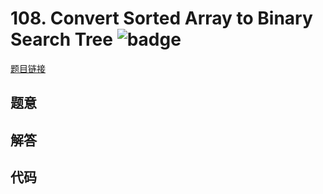 # 108. Convert Sorted Array to Binary Search Tree ![badge](https://img.shields.io/badge/-easy-green?style=flat-square)

[题目链接](https://leetcode.com/problems/convert-sorted-array-to-binary-search-tree)

## 题意

## 解答

## 代码

